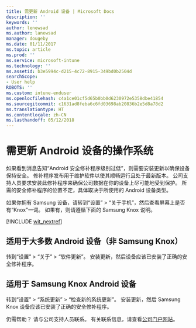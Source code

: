 ```yaml
---
title: 需更新 Android 设备 | Microsoft Docs
description: ''
keywords: ''
author: lenewsad
ms.author: lanewsad
manager: dougeby
ms.date: 01/11/2017
ms.topic: article
ms.prod: ''
ms.service: microsoft-intune
ms.technology: ''
ms.assetid: b3e5994c-d215-4c72-8915-349bd0b2504d
searchScope:
- User help
ROBOTS: ''
ms.custom: intune-enduser
ms.openlocfilehash: c4a1ce01cf5d65b0bb0d6230972e5358dbe41854
ms.sourcegitcommit: c1631ad8feba6c6fd03698ab20836b2e5d8a78d2
ms.translationtype: HT
ms.contentlocale: zh-CN
ms.lasthandoff: 05/12/2018
---
```

# <a name="you-need-to-update-your-android-devices-operating-system"></a>需更新 Android 设备的操作系统

如果看到消息告知“Android 安全修补程序级别过低”，则需要安装更新以确保设备保持安全。 修补程序发布用于维护软件以使其顺畅运行且处于最新版本。 公司支持人员要求安装此修补程序来确保公司数据在你的设备上尽可能地受到保护。 所需的安全修补程序的位置不定，具体取决于所使用的 Android 设备类型。

如果你拥有 Samsung 设备，请转到“设置” > “关于手机”，然后查看屏幕上是否有“Knox”一词。 如果有，则请遵循下面的 Samsung Knox 说明。

[!INCLUDE [wit_nextref](includes/end-user-os-update-guidance.md)]

## <a name="for-most-android-devices-non-samsung-knox"></a>适用于大多数 Android 设备（非 Samsung Knox）

转到“设置” > “关于” > “软件更新”。 安装更新，然后设备应该已安装了正确的安全修补程序。

## <a name="for-samsung-knox-android-devices"></a>适用于 Samsung Knox Android 设备

转到“设置” > “系统更新” > “检查新的系统更新”。 安装更新，然后 Samsung Knox 设备应该已安装了正确的安全修补程序。



仍需帮助？ 请与公司支持人员联系。 有关联系信息，请查看[公司门户网站](https://portal.manage.microsoft.com#HelpDeskDialog)。
